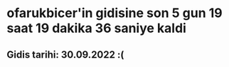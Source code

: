 # ofarukbicer'in gidisine son 5 gun 19 saat 19 dakika 36 saniye kaldi

## Gidis tarihi: 30.09.2022 :(